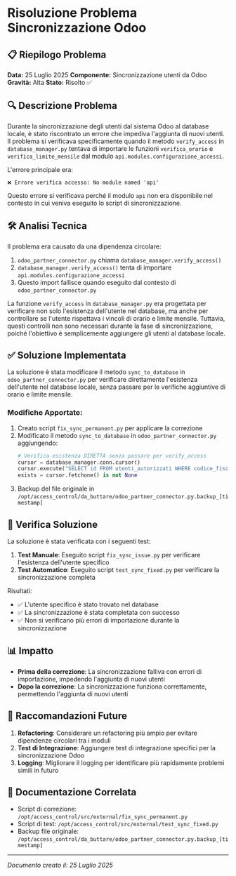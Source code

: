 # Risoluzione Problema Sincronizzazione Odoo

## 📋 Riepilogo Problema

**Data:** 25 Luglio 2025
**Componente:** Sincronizzazione utenti da Odoo
**Gravità:** Alta
**Stato:** Risolto ✅

## 🔍 Descrizione Problema

Durante la sincronizzazione degli utenti dal sistema Odoo al database locale, è stato riscontrato un errore che impediva l'aggiunta di nuovi utenti. Il problema si verificava specificamente quando il metodo `verify_access` in `database_manager.py` tentava di importare le funzioni `verifica_orario` e `verifica_limite_mensile` dal modulo `api.modules.configurazione_accessi`.

L'errore principale era:
```
❌ Errore verifica accesso: No module named 'api'
```

Questo errore si verificava perché il modulo `api` non era disponibile nel contesto in cui veniva eseguito lo script di sincronizzazione.

## 🛠️ Analisi Tecnica

Il problema era causato da una dipendenza circolare:

1. `odoo_partner_connector.py` chiama `database_manager.verify_access()`
2. `database_manager.verify_access()` tenta di importare `api.modules.configurazione_accessi`
3. Questo import fallisce quando eseguito dal contesto di `odoo_partner_connector.py`

La funzione `verify_access` in `database_manager.py` era progettata per verificare non solo l'esistenza dell'utente nel database, ma anche per controllare se l'utente rispettava i vincoli di orario e limite mensile. Tuttavia, questi controlli non sono necessari durante la fase di sincronizzazione, poiché l'obiettivo è semplicemente aggiungere gli utenti al database locale.

## ✅ Soluzione Implementata

La soluzione è stata modificare il metodo `sync_to_database` in `odoo_partner_connector.py` per verificare direttamente l'esistenza dell'utente nel database locale, senza passare per le verifiche aggiuntive di orario e limite mensile.

### Modifiche Apportate:

1. Creato script `fix_sync_permanent.py` per applicare la correzione
2. Modificato il metodo `sync_to_database` in `odoo_partner_connector.py` aggiungendo:
   ```python
   # Verifica esistenza DIRETTA senza passare per verify_access
   cursor = database_manager.conn.cursor()
   cursor.execute("SELECT id FROM utenti_autorizzati WHERE codice_fiscale = ?", (cf.upper(),))
   exists = cursor.fetchone() is not None
   ```
3. Backup del file originale in `/opt/access_control/da_buttare/odoo_partner_connector.py.backup_[timestamp]`

## 🧪 Verifica Soluzione

La soluzione è stata verificata con i seguenti test:

1. **Test Manuale**: Eseguito script `fix_sync_issue.py` per verificare l'esistenza dell'utente specifico
2. **Test Automatico**: Eseguito script `test_sync_fixed.py` per verificare la sincronizzazione completa

Risultati:
- ✅ L'utente specifico è stato trovato nel database
- ✅ La sincronizzazione è stata completata con successo
- ✅ Non si verificano più errori di importazione durante la sincronizzazione

## 📊 Impatto

- **Prima della correzione**: La sincronizzazione falliva con errori di importazione, impedendo l'aggiunta di nuovi utenti
- **Dopo la correzione**: La sincronizzazione funziona correttamente, permettendo l'aggiunta di nuovi utenti

## 🔄 Raccomandazioni Future

1. **Refactoring**: Considerare un refactoring più ampio per evitare dipendenze circolari tra i moduli
2. **Test di Integrazione**: Aggiungere test di integrazione specifici per la sincronizzazione Odoo
3. **Logging**: Migliorare il logging per identificare più rapidamente problemi simili in futuro

## 📝 Documentazione Correlata

- Script di correzione: `/opt/access_control/src/external/fix_sync_permanent.py`
- Script di test: `/opt/access_control/src/external/test_sync_fixed.py`
- Backup file originale: `/opt/access_control/da_buttare/odoo_partner_connector.py.backup_[timestamp]`

---

*Documento creato il: 25 Luglio 2025*
